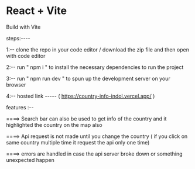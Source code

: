 # React + Vite

Build with Vite 

steps:----

1:-- clone the repo in your code editor / download the zip file and then open with code editor

2:-- run " npm i " to install the necessary dependencies to run the project 

3:-- run " npm run dev " to spun up the development server on your browser

4:-- hosted link ----- ( https://country-info-indol.vercel.app/ )


features :--

====>  Search bar can also be used to get info of the country and it highlighted the country on the map also

====>  Api request is not made until you change the country ( if you click on same country multiple time it request the api only one time)

====>  errors are handled in case the api server broke down or something unexpected happen 
